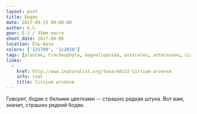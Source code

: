 ```yaml
---
layout: post
title: Бодяк
date: 2017-09-15 00:00:00
author: К.С.
gear: E-3 / 35mm macro
shoot_date: 2017-08-06
location: Ёль-база
colors: ['131709', '1c2010']
tags: [plantae, tracheophyta, magnoliopsida, asterales, asteraceae, cirsium, cirsium arvense]
links:
  -
    href: http://www.inaturalist.org/taxa/60132-Cirsium-arvense
    info: inat
    title: Cirsium arvense
---
```

Говорят, бодяк с белыми цветками -- страшно редкая штука. Вот вам, значит, страшно редкий бодяк.
